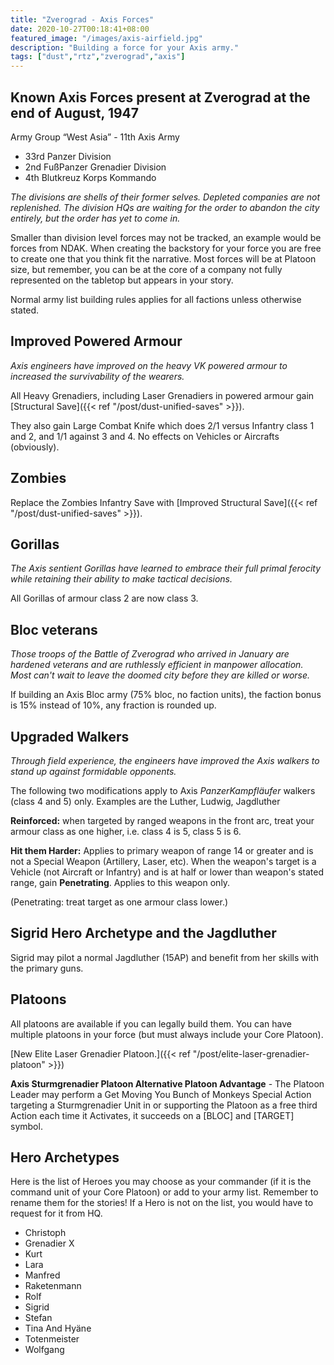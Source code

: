 ```yaml
---
title: "Zverograd - Axis Forces"
date: 2020-10-27T00:18:41+08:00
featured_image: "/images/axis-airfield.jpg"
description: "Building a force for your Axis army."
tags: ["dust","rtz","zverograd","axis"]
---
```


## Known Axis Forces present at Zverograd at the end of August, 1947

Army Group “West Asia” - 11th Axis Army
- 33rd Panzer Division
- 2nd FußPanzer Grenadier Division
- 4th Blutkreuz Korps Kommando

*The divisions are shells of their former selves. Depleted companies are not replenished. The division HQs are waiting for the order to abandon the city entirely, but the order has yet to come in.*

Smaller than division level forces may not be tracked, an example would be forces from NDAK. When creating the backstory for your force you are free to create one that you think fit the narrative. Most forces will be at Platoon size, but remember, you can be at the core of a company not fully represented on the tabletop but appears in your story.

Normal army list building rules applies for all factions unless otherwise stated.

## Improved Powered Armour
*Axis engineers have improved on the heavy VK powered armour to increased the survivability of the wearers.*

All Heavy Grenadiers, including Laser Grenadiers in powered armour gain [Structural Save]({{< ref "/post/dust-unified-saves" >}}).

They also gain Large Combat Knife which does 2/1 versus Infantry class 1 and 2, and 1/1 against 3 and 4. No effects on Vehicles or Aircrafts (obviously).

## Zombies
Replace the Zombies Infantry Save with [Improved Structural Save]({{< ref "/post/dust-unified-saves" >}}).

## Gorillas
*The Axis sentient Gorillas have learned to embrace their full primal ferocity while retaining their ability to make tactical decisions.*

All Gorillas of armour class 2 are now class 3.

## Bloc veterans
*Those troops of the Battle of Zverograd who arrived in January are hardened veterans and are ruthlessly efficient in manpower allocation. Most can't wait to leave the doomed city before they are killed or worse.*

If building an Axis Bloc army (75% bloc, no faction units), the faction bonus is 15% instead of 10%, any fraction is rounded up.

## Upgraded Walkers

*Through field experience, the engineers have improved the Axis walkers to stand up against formidable opponents.*

The following two modifications apply to Axis *PanzerKampfläufer* walkers (class 4 and 5) only. Examples are the Luther, Ludwig, Jagdluther

**Reinforced:** when targeted by ranged weapons in the front arc, treat your armour class as one higher, i.e. class 4 is 5, class 5 is 6.

**Hit them Harder:** Applies to primary weapon of range 14 or greater and is not a Special Weapon (Artillery, Laser, etc). When the weapon's target is a Vehicle (not Aircraft or Infantry) and is at half or lower than weapon's stated range, gain **Penetrating**. Applies to this weapon only.

(Penetrating: treat target as one armour class lower.)

## Sigrid Hero Archetype and the Jagdluther
Sigrid may pilot a normal Jagdluther (15AP) and benefit from her skills with the primary guns.

## Platoons
All platoons are available if you can legally build them. You can have multiple platoons in your force (but must always include your Core Platoon).

[New Elite Laser Grenadier Platoon.]({{< ref "/post/elite-laser-grenadier-platoon" >}})

**Axis Sturmgrenadier Platoon Alternative Platoon Advantage** - The Platoon Leader may perform a Get Moving You Bunch of Monkeys Special Action targeting a Sturmgrenadier Unit in or supporting the Platoon as a free third Action each time it Activates, it succeeds on a [BLOC] and [TARGET] symbol.

## Hero Archetypes
Here is the list of Heroes you may choose as your commander (if it is the command unit of your Core Platoon) or add to your army list. Remember to rename them for the stories! If a Hero is not on the list, you would have to request for it from HQ.

- Christoph
- Grenadier X
- Kurt
- Lara
- Manfred
- Raketenmann
- Rolf
- Sigrid
- Stefan
- Tina And Hyäne
- Totenmeister
- Wolfgang
